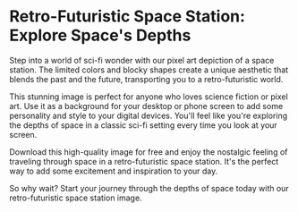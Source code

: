 <!--font:Open Sans-->

# Retro-Futuristic Space Station: Explore Space's Depths

Step into a world of sci-fi wonder with our pixel art depiction of a space station. The limited colors and blocky shapes create a unique aesthetic that blends the past and the future, transporting you to a retro-futuristic world.

This stunning image is perfect for anyone who loves science fiction or pixel art. Use it as a background for your desktop or phone screen to add some personality and style to your digital devices. You'll feel like you're exploring the depths of space in a classic sci-fi setting every time you look at your screen.

Download this high-quality image for free and enjoy the nostalgic feeling of traveling through space in a retro-futuristic space station. It's the perfect way to add some excitement and inspiration to your day.

So why wait? Start your journey through the depths of space today with our retro-futuristic space station image.

<!--

Write me markdown content of website with wallpaper:

"A pixel art depiction of a space station, with blocky shapes and limited colors that create a retro and futuristic feel."

The header of the page should not be copy of the text but rather a real content of the website which is using this wallpaper.


---


# Retro-Futuristic Space Station Wallpaper

Decorate your desktop or phone screen with a pixel art depiction of a space station that will transport you to a world of retro-futuristic vibes. The limited colors and blocky shapes of this wallpaper create a unique aesthetic that blends the past and the future.

Download this high-quality wallpaper for free and enjoy the nostalgic feeling of exploring the depths of space in a classic sci-fi setting. Whether you're a fan of pixel art, science fiction, or just want to add some personality to your digital devices, this wallpaper is sure to impress.

So why wait? Add a touch of retro-futuristic style to your screens today with this stunning space station wallpaper.


---


Heading should not include word "wallpaper". The website should not be about the wallpaper itself, wallpaper is just a related background, rewrite whole content.


---


# Explore the Depths of Space with a Retro-Futuristic Space Station

Step into a world of sci-fi wonder with our pixel art depiction of a space station. The limited colors and blocky shapes create a unique aesthetic that blends the past and the future, transporting you to a retro-futuristic world.

This stunning image is perfect for anyone who loves science fiction or pixel art. Use it as a background for your desktop or phone screen to add some personality and style to your digital devices. You'll feel like you're exploring the depths of space in a classic sci-fi setting every time you look at your screen.

Download this high-quality image for free and enjoy the nostalgic feeling of traveling through space in a retro-futuristic space station. It's the perfect way to add some excitement and inspiration to your day.

So why wait? Start your journey through the depths of space today with our retro-futuristic space station image.


---


Write me a Google font which is best fitting for the website.

Pick from the list:
- Cormorant Garamond
- Exo 2
- Poppins
- Dancing Script
- Orbitron
- Lato
- Cinzel Decorative
- Inter
- Great Vibes
- Raleway
- Roboto
- Montserrat
- Futura
- Playfair Display
- Alegreya
- Lobster
- Cabin
- IBM Plex Sans
- Open Sans
- Barlow Condensed
- Cinzel
- Creepster


Write just the font name nothing else.


---


Open Sans

-->
